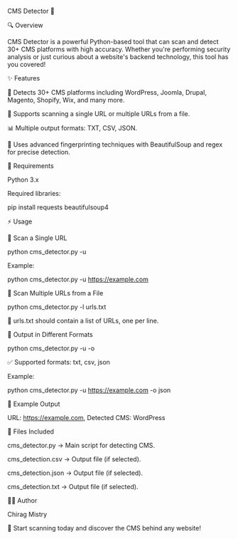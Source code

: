 CMS Detector 🚀

🔍 Overview

CMS Detector is a powerful Python-based tool that can scan and detect 30+ CMS platforms with high accuracy. Whether you're performing security analysis or just curious about a website's backend technology, this tool has you covered!

✨ Features

🚀 Detects 30+ CMS platforms including WordPress, Joomla, Drupal, Magento, Shopify, Wix, and many more.

📂 Supports scanning a single URL or multiple URLs from a file.

📊 Multiple output formats: TXT, CSV, JSON.

🔎 Uses advanced fingerprinting techniques with BeautifulSoup and regex for precise detection.

📌 Requirements

Python 3.x

Required libraries:

pip install requests beautifulsoup4

⚡ Usage

🔹 Scan a Single URL

python cms_detector.py -u <URL>

Example:

python cms_detector.py -u https://example.com

🔹 Scan Multiple URLs from a File

python cms_detector.py -l urls.txt

📂 urls.txt should contain a list of URLs, one per line.

🔹 Output in Different Formats

python cms_detector.py -u <URL> -o <format>

✅ Supported formats: txt, csv, json

Example:

python cms_detector.py -u https://example.com -o json

📜 Example Output

URL: https://example.com, Detected CMS: WordPress

📁 Files Included

cms_detector.py → Main script for detecting CMS.

cms_detection.csv → Output file (if selected).

cms_detection.json → Output file (if selected).

cms_detection.txt → Output file (if selected).

👨‍💻 Author

Chirag Mistry

🚀 Start scanning today and discover the CMS behind any website!
